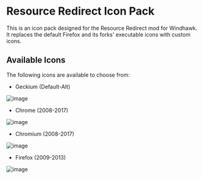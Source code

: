 # Resource Redirect Icon Pack

This is an icon pack designed for the Resource Redirect mod for Windhawk. It replaces the default Firefox and its forks' executable icons with custom icons.

## Available Icons

The following icons are available to choose from:

- Geckium (Default-Alt)

![image](https://github.com/user-attachments/assets/97b8f9a0-3324-43b7-88f8-93620707376c)

- Chrome (2008-2017)

![image](https://github.com/user-attachments/assets/12496784-d04c-4e42-8df5-6a5d5755d8a4)

- Chromium (2008-2017)

![image](https://github.com/user-attachments/assets/41b3587a-84c9-4a40-b3c9-5145116542e1)

- Firefox (2009-2013)

![image](https://github.com/user-attachments/assets/0eb1452e-aeca-4b82-a319-10867eeac7bd)
